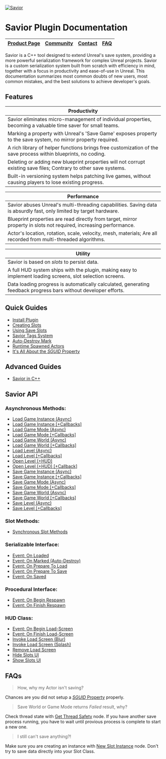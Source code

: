 [![Savior](https://i.imgur.com/fj3ZcYM.png)](https://www.unrealengine.com/marketplace/en-US/product/savior)

# Savior Plugin Documentation

| [Product Page](https://www.unrealengine.com/marketplace/en-US/product/savior) | [Community](https://forums.unrealengine.com/unreal-engine/marketplace/1467088-plugin-savior-3) | [Contact](mailto:bruno_xavier_@msn.com) | [FAQ](#faqs) |
| ----------- | ----------- | ----------- | ----------- |

Savior is a C++ tool designed to extend Unreal's save system, providing a more powerful serialization framework for complex Unreal projects.
Savior is a custom serialization system built from scratch with efficiency in mind, together with a focus in productivity and ease-of-use in Unreal.
This documentation summarizes most common doubts of new users, most common mistakes, and the best solutions to achieve developer's goals.


## Features

| Productivity |
| ------------ |
| Savior eliminates micro-management of individual properties, becoming a valuable time saver for small teams.      |
| Marking a property with Unreal's 'Save Game' exposes property to the save system, no mirror property required.    |
| A rich library of helper functions brings free customization of the save process within blueprints, no coding.    |
| Deleting or adding new blueprint properties will not corrupt existing save files; Contrary to other save systems. |
| Built-in versioning system helps patching live games, without causing players to lose existing progress.          |

| Performance |
| ----------- |
| Savior abuses Unreal's multi-threading capabilities. Saving data is absurdly fast, only limited by target hardware. |
| Blueprint properties are read directly from target, mirror property in slots not required, increasing performance.  |
| Actor's location, rotation, scale, velocity, mesh, materials; Are all recorded from multi-threaded algorithms.      |

| Utility |
| ------- |
| Savior is based on *slots* to persist data. |
| A full HUD system ships with the plugin, making easy to implement loading screens, slot selection screens.        |
| Data loading progress is automatically calculated, generating feedback progress bars without developer efforts.   |


## Quick Guides

+ [Install Plugin](https://github.com/BrUnOXaVIeRLeiTE/Unreal-Savior.github.io/wiki/How-to-Install-Plugin "Savior Plugin Wiki")
+ [Creating Slots](https://forums.unrealengine.com/unreal-engine/marketplace/1467088-plugin-savior-3?p=1467090#post1467090 "Unreal Forums")
+ [Using Save Slots](https://forums.unrealengine.com/unreal-engine/marketplace/1467088-plugin-savior-3?p=1467092#post1467092 "Unreal Forums")
+ [Savior Tags System](https://forums.unrealengine.com/unreal-engine/marketplace/1467088-plugin-savior-3?p=1467096#post1467096 "Savior Forums")
+ [Auto-Destroy Mark](https://forums.unrealengine.com/unreal-engine/marketplace/1467088-plugin-savior-3?p=1467093#post1467093 "Unreal Forums")
+ [Runtime Spawned Actors](https://forums.unrealengine.com/unreal-engine/marketplace/1467088-plugin-savior-3?p=1467094#post1467094 "Unreal Forums")
+ [It's All About the *SGUID* Property](https://github.com/BrUnOXaVIeRLeiTE/Unreal-Savior.github.io/wiki/Understanding-SGUID "Savior Plugin Wiki")


## Advanced Guides
+ [Savior in C++](https://github.com/BrUnOXaVIeRLeiTE/Unreal-Savior.github.io/wiki/Savior-in-CPP "Savior Plugin Wiki")


## Savior API

### Asynchronous Methods:
+ [Load Game Instance (Async)](https://brunoxavierleite.github.io/Savior2API.github.io/SAVIOR_LoadGameInstance/nodes/UK2Node_AsyncAction.html)
+ [Load Game Instance [+Callbacks]](https://brunoxavierleite.github.io/Savior2API.github.io/SAVIOR_LoadGameInstance_Callback/nodes/UK2Node_AsyncAction.html)
+ [Load Game Mode (Async)](https://brunoxavierleite.github.io/Savior2API.github.io/SAVIOR_LoadGameMode/nodes/UK2Node_AsyncAction.html)
+ [Load Game Mode [+Callbacks]](https://brunoxavierleite.github.io/Savior2API.github.io/SAVIOR_LoadGameMode_Callback/nodes/UK2Node_AsyncAction.html)
+ [Load Game World (Async)](https://brunoxavierleite.github.io/Savior2API.github.io/SAVIOR_LoadGameWorld/nodes/UK2Node_AsyncAction.html)
+ [Load Game World [+Callbacks]](https://brunoxavierleite.github.io/Savior2API.github.io/SAVIOR_LoadGameWorld_Callback/nodes/UK2Node_AsyncAction.html)
+ [Load Level (Async)](https://brunoxavierleite.github.io/Savior2API.github.io/SAVIOR_LoadLevel/nodes/UK2Node_AsyncAction.html)
+ [Load Level [+Callbacks]](https://brunoxavierleite.github.io/Savior2API.github.io/SAVIOR_LoadLevel_Callback/nodes/UK2Node_AsyncAction.html)
+ [Open Level (+HUD)](https://brunoxavierleite.github.io/Savior2API.github.io/SAVIOR_OpenLevel/nodes/UK2Node_AsyncAction.html)
+ [Open Level (+HUD) [+Callback]](https://brunoxavierleite.github.io/Savior2API.github.io/SAVIOR_OpenLevel_Callback/nodes/UK2Node_AsyncAction.html)
+ [Save Game Instance (Async)](https://brunoxavierleite.github.io/Savior2API.github.io/SAVIOR_SaveGameInstance/nodes/UK2Node_AsyncAction.html)
+ [Save Game Instance [+Callbacks]](https://brunoxavierleite.github.io/Savior2API.github.io/SAVIOR_SaveGameInstance_Callback/nodes/UK2Node_AsyncAction.html)
+ [Save Game Mode (Async)](https://brunoxavierleite.github.io/Savior2API.github.io/SAVIOR_SaveGameMode/nodes/UK2Node_AsyncAction.html)
+ [Save Game Mode [+Callbacks]](https://brunoxavierleite.github.io/Savior2API.github.io/SAVIOR_SaveGameMode_Callback/nodes/UK2Node_AsyncAction.html)
+ [Save Game World (Async)](https://brunoxavierleite.github.io/Savior2API.github.io/SAVIOR_SaveGameWorld/nodes/UK2Node_AsyncAction.html)
+ [Save Game World [+Callbacks]](https://brunoxavierleite.github.io/Savior2API.github.io/SAVIOR_SaveGameWorld_Callback/nodes/UK2Node_AsyncAction.html)
+ [Save Level (Async)](https://brunoxavierleite.github.io/Savior2API.github.io/SAVIOR_SaveLevel/nodes/UK2Node_AsyncAction.html)
+ [Save Level [+Callbacks]](https://brunoxavierleite.github.io/Savior2API.github.io/SAVIOR_SaveLevel_Callback/nodes/UK2Node_AsyncAction.html)

### Slot Methods:
+ [Synchronous Slot Methods](https://brunoxavierleite.github.io/Savior2API.github.io/Savior3/Savior3.html)

### Serializable Interface:
+ [Event: On Loaded](https://brunoxavierleite.github.io/Savior2API.github.io/SAVIOR_Serializable/nodes/OnLoaded.html)
+ [Event: On Marked (Auto-Destroy)](https://brunoxavierleite.github.io/Savior2API.github.io/SAVIOR_Serializable/nodes/OnMarkedAutoDestroy.html)
+ [Event: On Prepare To Load](https://brunoxavierleite.github.io/Savior2API.github.io/SAVIOR_Serializable/nodes/OnPrepareToLoad.html)
+ [Event: On Prepare To Save](https://brunoxavierleite.github.io/Savior2API.github.io/SAVIOR_Serializable/nodes/OnPrepareToSave.html)
+ [Event: On Saved](https://brunoxavierleite.github.io/Savior2API.github.io/SAVIOR_Serializable/nodes/OnSaved.html)

### Procedural Interface:
+ [Event: On Begin Respawn](https://brunoxavierleite.github.io/Savior2API.github.io/SAVIOR_Procedural/nodes/OnBeginRespawn.html)
+ [Event: On Finish Respawn](https://brunoxavierleite.github.io/Savior2API.github.io/SAVIOR_Procedural/nodes/OnFinishRespawn.html)

### HUD Class:
+ [Event: On Begin Load-Screen](https://brunoxavierleite.github.io/Savior2API.github.io/HUD_SaviorUI/nodes/OnBeganLoadScreen.html)
+ [Event: On Finish Load-Screen](https://brunoxavierleite.github.io/Savior2API.github.io/HUD_SaviorUI/nodes/OnFinishedLoadScreen.html)
+ [Invoke Load Screen (Blur)](https://brunoxavierleite.github.io/Savior2API.github.io/HUD_SaviorUI/nodes/DisplayBlurLoadScreenHUD.html)
+ [Invoke Load Screen (Splash)](https://brunoxavierleite.github.io/Savior2API.github.io/HUD_SaviorUI/nodes/DisplaySplashLoadScreenHUD.html)
+ [Remove Load Screen](https://brunoxavierleite.github.io/Savior2API.github.io/HUD_SaviorUI/nodes/RemoveLoadScreen.html)
+ [Hide Slots UI](https://brunoxavierleite.github.io/Savior2API.github.io/HUD_SaviorUI/nodes/HideSlotPickerHUD.html)
+ [Show Slots UI](https://brunoxavierleite.github.io/Savior2API.github.io/HUD_SaviorUI/nodes/ShowSlotPickerHUD.html)


## FAQs

> How, why my Actor isn't saving?

Chances are you did not setup a [*SGUID* Property](https://github.com/BrUnOXaVIeRLeiTE/Unreal-Savior.github.io/wiki/Understanding-SGUID "Savior Plugin Wiki") properly.

> Save World or Game Mode returns *Failed* result, why?

Check thread state with [Get Thread Safety](https://github.com/BrUnOXaVIeRLeiTE/Unreal-Savior.github.io/wiki/Understanding-SGUID "Savior Plugin Wiki") node. If you have another save process running, you have to wait until provious process is complete to start a new one.

> I still can't save anything?!

Make sure you are creating an instance with [New Slot Instance](https://i.imgur.com/lxQhI3V.png) node. Don't try to save data directly into your Slot Class.